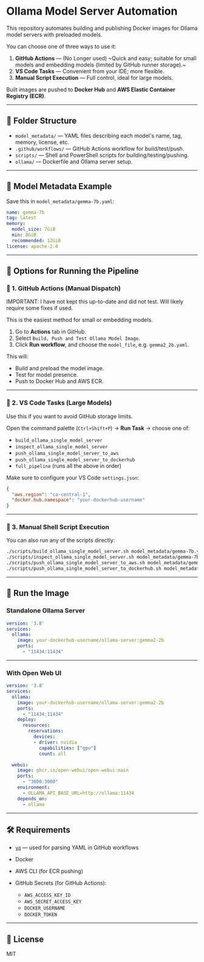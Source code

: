 # Ollama Model Server Automation

This repository automates building and publishing Docker images for Ollama model servers with preloaded models.

You can choose one of three ways to use it:

1. **GitHub Actions** — (No Longer used) ~Quick and easy; suitable for small models and embedding models (limited by GitHub runner storage).~
2. **VS Code Tasks** — Convenient from your IDE; more flexible.
3. **Manual Script Execution** — Full control, ideal for large models.

Built images are pushed to **Docker Hub** and **AWS Elastic Container Registry (ECR)**.

---

## 📁 Folder Structure

- `model_metadata/` — YAML files describing each model's name, tag, memory, license, etc.
- `.github/workflows/` — GitHub Actions workflow for build/test/push.
- `scripts/` — Shell and PowerShell scripts for building/testing/pushing.
- `ollama/` — Dockerfile and Ollama server setup.

---

## 🧠 Model Metadata Example

Save this in `model_metadata/gemma-7b.yaml`:

```yaml
name: gemma-7b
tag: latest
memory:
  model_size: 7GiB
  min: 8GiB
  recommended: 12GiB
license: apache-2.0
```

---

## 🚀 Options for Running the Pipeline

### 🔹 1. GitHub Actions (Manual Dispatch)

IMPORTANT: I have not kept this up-to-date and did not test. Will likely require some fixes if used.

This is the easiest method for small or embedding models.

1. Go to **Actions** tab in GitHub.
2. Select `Build, Push and Test Ollama Model Image`.
3. Click **Run workflow**, and choose the `model_file`, e.g. `gemma2_2b.yaml`.

This will:

- Build and preload the model image.
- Test for model presence.
- Push to Docker Hub and AWS ECR.

---

### 🔹 2. VS Code Tasks (Large Models)

Use this if you want to avoid GitHub storage limits.

Open the command palette (`Ctrl+Shift+P`) → **Run Task** → choose one of:

- `build_ollama_single_model_server`
- `inspect_ollama_single_model_server`
- `push_ollama_single_model_server_to_aws`
- `push_ollama_single_model_server_to_dockerhub`
- `full_pipeline` (runs all the above in order)

Make sure to configure your VS Code `settings.json`:

```json
{
  "aws.region": "ca-central-1",
  "docker.hub.namespace": "your-dockerhub-username"
}
```

---

### 🔹 3. Manual Shell Script Execution

You can also run any of the scripts directly:

```bash
./scripts/build_ollama_single_model_server.sh model_metadata/gemma-7b.yaml
./scripts/inspect_ollama_single_model_server.sh model_metadata/gemma-7b.yaml
./scripts/push_ollama_single_model_server_to_aws.sh model_metadata/gemma-7b.yaml
./scripts/push_ollama_single_model_server_to_dockerhub.sh model_metadata/gemma-7b.yaml
```

---

## 🧪 Run the Image

### Standalone Ollama Server

```yaml
version: '3.8'
services:
  ollama:
    image: your-dockerhub-username/ollama-server:gemma2-2b
    ports:
      - "11434:11434"
```

---

### With Open Web UI

```yaml
version: '3.8'
services:
  ollama:
    image: your-dockerhub-username/ollama-server:gemma2-2b
    ports:
      - "11434:11434"
    deploy:
      resources:
        reservations:
          devices:
          - driver: nvidia
            capabilities: ["gpu"]
            count: all

  webui:
    image: ghcr.io/open-webui/open-webui:main
    ports:
      - "3000:3000"
    environment:
      - OLLAMA_API_BASE_URL=http://ollama:11434
    depends_on:
      - ollama
```

---

## 🛠️ Requirements

- [`yq`](https://github.com/mikefarah/yq) — used for parsing YAML in GitHub workflows
- Docker
- AWS CLI (for ECR pushing)
- GitHub Secrets (for GitHub Actions):

  - `AWS_ACCESS_KEY_ID`
  - `AWS_SECRET_ACCESS_KEY`
  - `DOCKER_USERNAME`
  - `DOCKER_TOKEN`

---

## 🪪 License

MIT
